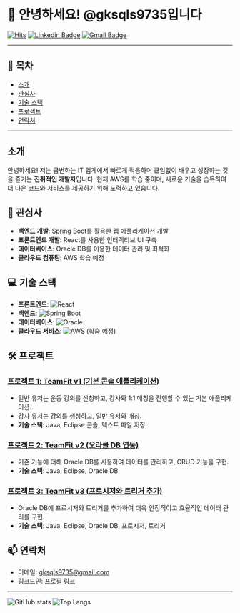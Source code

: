 # 🚀 안녕하세요! @gksqls9735입니다

[![Hits](https://hits.seeyoufarm.com/api/count/incr/badge.svg?url=https%3A%2F%2Fgithub.com%2Fgksqls9735&count_bg=%2379C83D&title_bg=%23555555&icon=github.svg&icon_color=%23E7E7E7&title=hits&edge_flat=false)](https://hits.seeyoufarm.com) 
[![Linkedin Badge](https://img.shields.io/badge/-LinkedIn-blue?style=flat-square&logo=Linkedin&logoColor=white&link=https://www.linkedin.com/in/yourprofile)](https://www.linkedin.com/in/yourprofile) 
[![Gmail Badge](https://img.shields.io/badge/-Gmail-red?style=flat-square&logo=Gmail&logoColor=white&link=mailto:your.email@gmail.com)](mailto:your.email@gmail.com)

---

## 📜 목차
- [소개](#소개)
- [관심사](#관심사)
- [기술 스택](#기술-스택)
- [프로젝트](#프로젝트)
- [연락처](#연락처)

---

## 소개
안녕하세요! 저는 급변하는 IT 업계에서 빠르게 적응하며 끊임없이 배우고 성장하는 것을 즐기는 **진취적인 개발자**입니다. 현재 AWS를 학습 중이며, 새로운 기술을 습득하여 더 나은 코드와 서비스를 제공하기 위해 노력하고 있습니다.

## 👀 관심사
- **백엔드 개발**: Spring Boot를 활용한 웹 애플리케이션 개발
- **프론트엔드 개발**: React를 사용한 인터랙티브 UI 구축
- **데이터베이스**: Oracle DB를 이용한 데이터 관리 및 최적화
- **클라우드 컴퓨팅**: AWS 학습 예정

## 💻 기술 스택
- **프론트엔드**: ![React](https://img.shields.io/badge/-React-61DAFB?logo=react&logoColor=white&style=flat-square)
- **백엔드**: ![Spring Boot](https://img.shields.io/badge/Spring%20Boot-6DB33F?style=flat-square&logo=spring-boot&logoColor=white)
- **데이터베이스**: ![Oracle](https://img.shields.io/badge/Oracle-F80000?style=flat-square&logo=oracle&logoColor=white)
- **클라우드 서비스**: ![AWS](https://img.shields.io/badge/AWS-%23FF9900.svg?style=flat-square&logo=amazon-aws&logoColor=white) (학습 예정)

## 🛠 프로젝트
### [프로젝트 1: TeamFit v1 (기본 콘솔 애플리케이션)](https://github.com/gksqls9735/teamfit-v1)
- 일반 유저는 운동 강의를 신청하고, 강사와 1:1 매칭을 진행할 수 있는 기본 애플리케이션.
- 강사 유저는 강의를 생성하고, 일반 유저와 매칭.
- **기술 스택**: Java, Eclipse 콘솔, 텍스트 파일 저장

### [프로젝트 2: TeamFit v2 (오라클 DB 연동)](https://github.com/gksqls9735/teamfit-v2)
- 기존 기능에 더해 Oracle DB를 사용하여 데이터를 관리하고, CRUD 기능을 구현.
- **기술 스택**: Java, Eclipse, Oracle DB

### [프로젝트 3: TeamFit v3 (프로시저와 트리거 추가)](https://github.com/gksqls9735/teamfit-v3)
- Oracle DB에 프로시저와 트리거를 추가하여 더욱 안정적이고 효율적인 데이터 관리를 구현.
- **기술 스택**: Java, Eclipse, Oracle DB, 프로시저, 트리거

## 📫 연락처
- 이메일: [gksqls9735@gmail.com](mailto:gksqls9735@gmail.com)
- 링크드인: [프로필 링크](https://www.linkedin.com/in/yourprofile)

---

![GitHub stats](https://github-readme-stats.vercel.app/api?username=gksqls9735&show_icons=true&theme=radical)
![Top Langs](https://github-readme-stats.vercel.app/api/top-langs/?username=gksqls9735&layout=compact&theme=radical)

